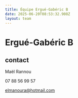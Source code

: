 ```yaml
---
title: Équipe Ergué-Gabéric B
date: 2025-06-20T08:53:32.908Z
layout: team
---
```


# Ergué-Gabéric B



## contact 

Maël Rannou

07 88 56 99 57

elmanoura@hotmail.com

